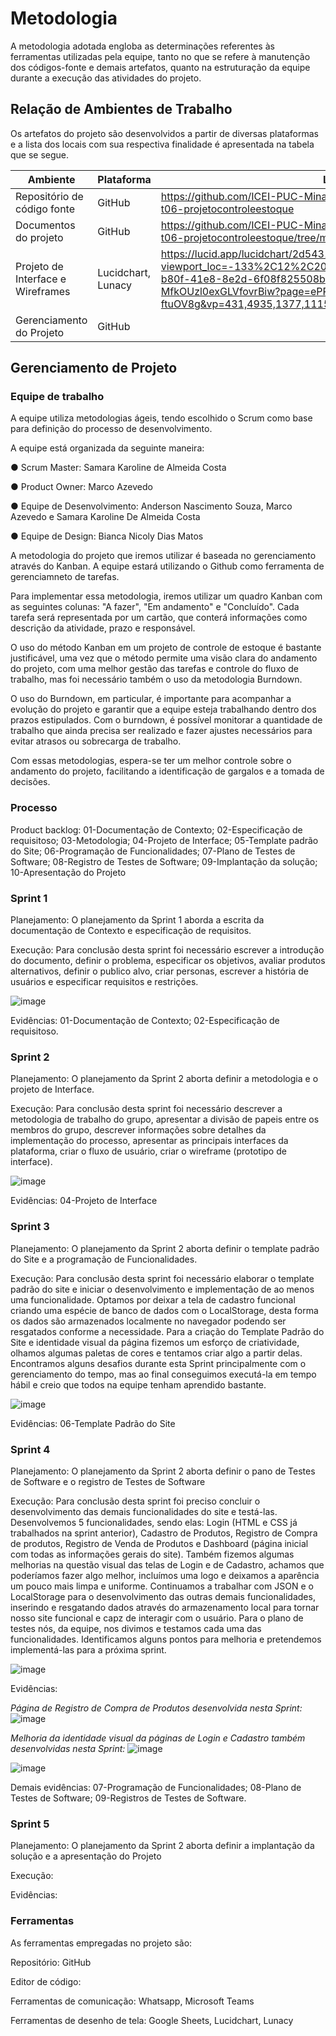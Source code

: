 # Metodologia

A metodologia adotada engloba as determinações referentes às ferramentas utilizadas pela equipe, tanto no que se refere à manutenção dos códigos-fonte e demais artefatos, quanto na estruturação da equipe durante a execução das atividades do projeto.

## Relação de Ambientes de Trabalho

Os artefatos do projeto são desenvolvidos a partir de diversas plataformas e a lista dos locais com sua respectiva finalidade é apresentada na tabela que se segue.

| Ambiente |	Plataforma	| Link de Acesso |
| --- | --- | --- |
| Repositório de código fonte |	GitHub	| https://github.com/ICEI-PUC-Minas-PMV-ADS/pmv-ads-2023-1-e1-proj-web-t06-projetocontroleestoque |
| Documentos do projeto |	GitHub	| https://github.com/ICEI-PUC-Minas-PMV-ADS/pmv-ads-2023-1-e1-proj-web-t06-projetocontroleestoque/tree/main/docs | 
| Projeto de Interface e Wireframes |	Lucidchart, Lunacy	| https://lucid.app/lucidchart/2d543123-4d89-429f-bef7-9d0b025bbb09/edit?viewport_loc=-133%2C12%2C2059%2C898%2C0_0&invitationId=inv_efed65b9-b80f-41e8-8e2d-6f08f825508b  https://lun-br.icons8.com/d/5-MfkOUzl0exGLVfovrBiw?page=ePRbKxp-50yDlM-ftuOV8g&vp=431,4935,1377,1115.
| Gerenciamento do Projeto	| GitHub	|   |



## Gerenciamento de Projeto

### Equipe de trabalho

A equipe utiliza metodologias ágeis, tendo escolhido o Scrum como base para definição do processo de desenvolvimento.

A equipe está organizada da seguinte maneira:

●	Scrum Master: 
  Samara Karoline de Almeida Costa

●	Product Owner: 
  Marco Azevedo

●	Equipe de Desenvolvimento: 
  Anderson Nascimento Souza, Marco Azevedo e Samara Karoline De Almeida Costa

●	Equipe de Design: 
  Bianca Nicoly Dias Matos

A metodologia do projeto que iremos utilizar é baseada no gerenciamento através do Kanban. A equipe estará utilizando o Github como ferramenta de gerenciamneto de tarefas. 

Para implementar essa metodologia, iremos utilizar um quadro Kanban com as seguintes colunas: "A fazer", "Em andamento" e "Concluído". Cada tarefa será representada por um cartão, que conterá informações como descrição da atividade, prazo e responsável.

O uso do método Kanban em um projeto de controle de estoque é bastante justificável, uma vez que o método permite uma visão clara do andamento do projeto, com uma melhor gestão das tarefas e controle do fluxo de trabalho, mas foi necessário também o uso da metodologia Burndown.

O uso do Burndown, em particular, é importante para acompanhar a evolução do projeto e garantir que a equipe esteja trabalhando dentro dos prazos estipulados. Com o burndown, é possível monitorar a quantidade de trabalho que ainda precisa ser realizado e fazer ajustes necessários para evitar atrasos ou sobrecarga de trabalho.

Com essas metodologias, espera-se ter um melhor controle sobre o andamento do projeto, facilitando a identificação de gargalos e a tomada de decisões.

### Processo

Product backlog: 01-Documentação de Contexto; 02-Especificação de requisitoso; 03-Metodologia; 04-Projeto de Interface; 05-Template padrão do Site; 06-Programação de Funcionalidades; 07-Plano de Testes de Software; 08-Registro de Testes de Software; 09-Implantação da solução; 10-Apresentação do Projeto
 
### Sprint 1
  
  Planejamento: O planejamento da Sprint 1 aborda a escrita da documentação de Contexto e especificação de requisitos.
    
  Execução: Para conclusão desta sprint foi necessário escrever a introdução do documento, definir o problema, especificar os objetivos, avaliar produtos     alternativos, definir o publico alvo, criar personas, escrever a história de usuários e especificar requisitos e restrições.
  
  ![image](https://user-images.githubusercontent.com/101727981/232830766-f48651e5-9172-4d2f-bb58-9fc4c3930900.png)
  
  Evidências: 01-Documentação de Contexto; 02-Especificação de requisitoso.
    
### Sprint 2
  
  Planejamento: O planejamento da Sprint 2 aborta definir a metodologia e o projeto de Interface.
    
 Execução: Para conclusão desta sprint foi necessário descrever a metodologia de trabalho do grupo, apresentar a divisão de papeis entre os membros do grupo, descrever informações sobre detalhes da implementação do processo, apresentar as principais interfaces da plataforma, criar o fluxo de usuário, criar o wireframe (prototipo de interface).
 
 ![image](https://github.com/ICEI-PUC-Minas-PMV-ADS/pmv-ads-2023-1-e1-proj-web-t06-projetocontroleestoque/assets/122751654/edb767bd-acf2-401e-97bd-d38b7bb90556)
    
  Evidências: 04-Projeto de Interface
    
 ### Sprint 3
  
  Planejamento: O planejamento da Sprint 2 aborta definir o template padrão do Site e a programação de Funcionalidades.
    
  Execução: Para conclusão desta sprint foi necessário elaborar o template padrão do site e iniciar o desenvolvimento e implementação de ao menos uma funcionalidade. Optamos por deixar a tela de cadastro funcional criando uma espécie de banco de dados com o LocalStorage, desta forma os dados são armazenados localmente no navegador podendo ser resgatados conforme a necessidade. Para a criação do Template Padrão do Site e identidade visual da página fizemos um esforço de criatividade, olhamos algumas paletas de cores e tentamos criar algo a partir delas. Encontramos alguns desafios durante esta Sprint principalmente com o gerenciamento do tempo, mas ao final conseguimos executá-la em tempo hábil e creio que todos na equipe tenham aprendido bastante. 
  
  ![image](https://github.com/ICEI-PUC-Minas-PMV-ADS/pmv-ads-2023-1-e1-proj-web-t06-projetocontroleestoque/assets/122751654/3c09f941-e753-42bc-91e6-1e978d37864b)
    
  Evidências: 06-Template Padrão do Site

 ### Sprint 4
  
  Planejamento: O planejamento da Sprint 2 aborta definir o pano de Testes de Software e o registro de Testes de Software
    
  Execução: Para conclusão desta sprint foi preciso concluir o desenvolvimento das demais funcionalidades do site e testá-las. Desenvolvemos 5 funcionalidades, sendo elas: Login (HTML e CSS já trabalhados na sprint anterior), Cadastro de Produtos, Registro de Compra de produtos, Registro de Venda de Produtos e Dashboard (página inicial com todas as informações gerais do site). Também fizemos algumas melhorias na questão visual das telas de Login e de Cadastro, achamos que poderíamos fazer algo melhor, incluímos uma logo e deixamos a aparência um pouco mais limpa e uniforme. Continuamos a trabalhar com JSON e o LocalStorage para o desenvolvimento das outras demais funcionalidades, inserindo e resgatando dados através do armazenamento local para tornar nosso site funcional e capz de interagir com o usuário. Para o plano de testes nós, da equipe, nos divimos e testamos cada uma das funcionalidades. Identificamos alguns pontos para melhoria e pretendemos implementá-las para a próxima sprint. 
  
![image](https://github.com/ICEI-PUC-Minas-PMV-ADS/pmv-ads-2023-1-e1-proj-web-t06-projetocontroleestoque/assets/122751654/f3f1eee5-0e29-427a-927a-ac371eb1571e)
    
   Evidências:
   
   *Página de Registro de Compra de Produtos desenvolvida nesta Sprint:*
   ![image](https://github.com/ICEI-PUC-Minas-PMV-ADS/pmv-ads-2023-1-e1-proj-web-t06-projetocontroleestoque/assets/122751654/3fb55eef-60dc-42ef-9242-75711972c8da)
   
   *Melhoria da identidade visual da páginas de Login e Cadastro também desenvolvidas nesta Sprint:*
   ![image](https://github.com/ICEI-PUC-Minas-PMV-ADS/pmv-ads-2023-1-e1-proj-web-t06-projetocontroleestoque/assets/122751654/b677d4e8-2f25-44e7-88d2-696471b46afb)
   
   ![image](https://github.com/ICEI-PUC-Minas-PMV-ADS/pmv-ads-2023-1-e1-proj-web-t06-projetocontroleestoque/assets/122751654/15dcaaa6-3822-427f-a0e9-d7ed981484c2)
    
   Demais evidências: 07-Programação de Funcionalidades; 08-Plano de Testes de Software; 09-Registros de Testes de Software.
    
 ### Sprint 5
  
  Planejamento: O planejamento da Sprint 2 aborta definir a implantação da solução e a apresentação do Projeto
    
  Execução:
    
  Evidências:

### Ferramentas

As ferramentas empregadas no projeto são:

Repositório: GitHub

Editor de código:

Ferramentas de comunicação: Whatsapp, Microsoft Teams

Ferramentas de desenho de tela: Google Sheets, Lucidchart, Lunacy

